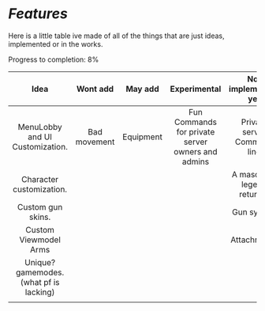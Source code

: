# *Features*

Here is a little table ive made of all of the things that are just ideas, implemented or in the works.

Progress to completion: 8%

| Idea                                    | Wont add     | May add   | Experimental                                      | Not implemented yet         | WIP                  | Implemented      |
| :--:                                    | :------:     | :-----:   | :----------:                                      | :------------------------:  | :-:                  | :---------:      |
| MenuLobby and UI Customization.         | Bad movement | Equipment | Fun Commands for private server owners and admins | Private server Command line | UI                   | Match System     |
| Character customization.                |              |           |                                                   | A mascot (a legend returns) | Client / Server Core | Spawning         |
| Custom gun skins.                       |              |           |                                                   | Gun system                  | Branding / Name      | Team Balancing   |
| Custom Viewmodel Arms                   |              |           |                                                   | Attachments                 | Replication          | Client Camera    |
| Unique? gamemodes. (what pf is lacking) |              |           |                                                   |                             |                      | Springs / recoil |
|                                         |              |           |                                                   |                             |                      |                  |
